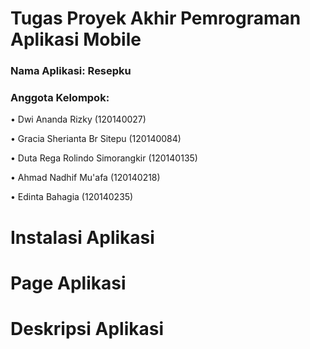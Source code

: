 # Tugas Proyek Akhir Pemrograman Aplikasi Mobile
### Nama Aplikasi: Resepku
### Anggota Kelompok:
 • Dwi Ananda Rizky (120140027)

 • Gracia Sherianta Br Sitepu (120140084)

 • Duta Rega Rolindo Simorangkir (120140135)

 • Ahmad Nadhif Mu'afa (120140218)

 • Edinta Bahagia (120140235)

# Instalasi Aplikasi

# Page Aplikasi 

# Deskripsi Aplikasi

